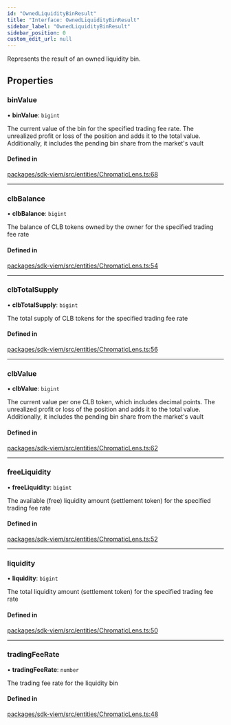 ```yaml
---
id: "OwnedLiquidityBinResult"
title: "Interface: OwnedLiquidityBinResult"
sidebar_label: "OwnedLiquidityBinResult"
sidebar_position: 0
custom_edit_url: null
---
```


Represents the result of an owned liquidity bin.

## Properties

### binValue

• **binValue**: `bigint`

The current value of the bin for the specified trading fee rate.
The unrealized profit or loss of the position and adds it to the total value.
Additionally, it includes the pending bin share from the market's vault

#### Defined in

[packages/sdk-viem/src/entities/ChromaticLens.ts:68](https://github.com/chromatic-protocol/sdk/blob/b74e472/packages/sdk-viem/src/entities/ChromaticLens.ts#L68)

___

### clbBalance

• **clbBalance**: `bigint`

The balance of CLB tokens owned by the owner for the specified trading fee rate

#### Defined in

[packages/sdk-viem/src/entities/ChromaticLens.ts:54](https://github.com/chromatic-protocol/sdk/blob/b74e472/packages/sdk-viem/src/entities/ChromaticLens.ts#L54)

___

### clbTotalSupply

• **clbTotalSupply**: `bigint`

The total supply of CLB tokens for the specified trading fee rate

#### Defined in

[packages/sdk-viem/src/entities/ChromaticLens.ts:56](https://github.com/chromatic-protocol/sdk/blob/b74e472/packages/sdk-viem/src/entities/ChromaticLens.ts#L56)

___

### clbValue

• **clbValue**: `bigint`

The current value per one CLB token, which includes decimal points.
The unrealized profit or loss of the position and adds it to the total value.
Additionally, it includes the pending bin share from the market's vault

#### Defined in

[packages/sdk-viem/src/entities/ChromaticLens.ts:62](https://github.com/chromatic-protocol/sdk/blob/b74e472/packages/sdk-viem/src/entities/ChromaticLens.ts#L62)

___

### freeLiquidity

• **freeLiquidity**: `bigint`

The available (free) liquidity amount (settlement token) for the specified trading fee rate

#### Defined in

[packages/sdk-viem/src/entities/ChromaticLens.ts:52](https://github.com/chromatic-protocol/sdk/blob/b74e472/packages/sdk-viem/src/entities/ChromaticLens.ts#L52)

___

### liquidity

• **liquidity**: `bigint`

The total liquidity amount (settlement token) for the specified trading fee rate

#### Defined in

[packages/sdk-viem/src/entities/ChromaticLens.ts:50](https://github.com/chromatic-protocol/sdk/blob/b74e472/packages/sdk-viem/src/entities/ChromaticLens.ts#L50)

___

### tradingFeeRate

• **tradingFeeRate**: `number`

The trading fee rate for the liquidity bin

#### Defined in

[packages/sdk-viem/src/entities/ChromaticLens.ts:48](https://github.com/chromatic-protocol/sdk/blob/b74e472/packages/sdk-viem/src/entities/ChromaticLens.ts#L48)
